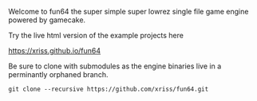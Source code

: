 Welcome to fun64 the super simple super lowrez single file game engine powered by gamecake.

Try the live html version of the example projects here

https://xriss.github.io/fun64

Be sure to clone with submodules as the engine binaries live in a perminantly orphaned branch.

	git clone --recursive https://github.com/xriss/fun64.git


